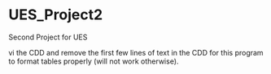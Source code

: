 # UES_Project2
Second Project for UES

vi the CDD and remove the first few lines of text in the CDD for this program to format tables properly (will not work otherwise).
